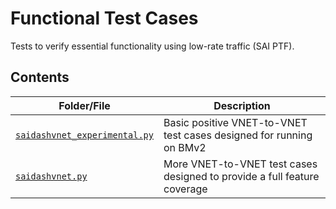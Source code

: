 # Functional Test Cases
Tests to verify essential functionality using low-rate traffic (SAI PTF).

## Contents

| Folder/File | Description |
| --- | --- |
| [`saidashvnet_experimental.py`](./functional/ptf/saidashvnet_experimental.py) | Basic positive VNET-to-VNET test cases designed for running on BMv2
| [`saidashvnet.py`](./functional/ptf/saidashvnet.py) | More VNET-to-VNET test cases designed to provide a full feature coverage

